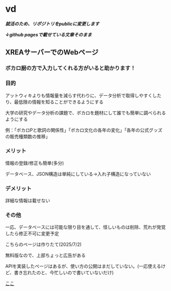 # vd

***就活のため、リポジトリをpublicに変更します***

***↓github pagesで載せている文章そのまま***

## XREAサーバーでのWebページ

### ボカロ厨の方で入力してくれる方がいると助かります！
### 目的
アットウィキよりも情報量を減らす代わりに、データ分析で取得しやすくしたり、最低限の情報を知ることができるようにする

大学の研究やデータ分析の課題で、ボカロを題材にして誰でも簡単に調べられるようにする

例：「ボカロPと歌詞の関係性」「ボカロ文化の各年の変化」「各年の公式グッズの販売種類数の推移」

### メリット
情報の登録/修正も簡単(多分)

データベース、JSON構造は単純にしている→入れ子構造になっていない

### デメリット
詳細な情報は載せない

### その他
一応、データベースには可能な限り目を通して、怪しいものは削除、荒れが発覚したら修正不可に変更予定

こちらのページは作りたて(2025/7/2)

無料版なので、上部ちょっと広告がある

APIを実装したページはあるが、使い方の公開はまだしていない。(一応使えるけど、書き忘れたのと、今忙しいので書いていないだけ)

[ここ](https://leekmikan.f5.si/index.php)
